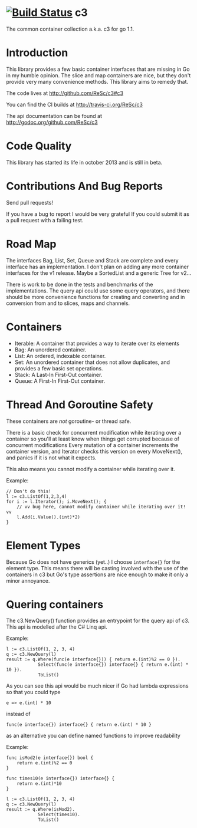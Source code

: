 [![Build Status](https://travis-ci.org/ReSc/c3.png?branch=master)](https://travis-ci.org/ReSc/c3)
c3
==

The common container collection a.k.a. c3 for go 1.1.


Introduction
============

This library provides a few basic container interfaces that are missing in Go
in my humble opinion. The slice and map containers are nice, but they don't provide
very many convenience methods. This library aims to remedy that.

The code lives at http://github.com/ReSc/c3#c3

You can find the CI builds at http://travis-ci.org/ReSc/c3

The api documentation can be found at http://godoc.org/github.com/ReSc/c3

Code Quality
============

This library has started its life in october 2013 and is still in beta.

Contributions And Bug Reports
=============================

Send pull requests! 

If you have a bug to report I would be very grateful If
you could submit it as a pull request with a failing test.


Road Map
========

The interfaces Bag, List, Set, Queue and Stack are complete and every 
interface has an implementation.
I don't plan on adding any more container interfaces for the v1 release. 
Maybe a SortedList and a generic Tree for v2...

There is work to be done in the tests and benchmarks of the implementations.
The query api could use some query operators, and there should be more convenience
functions for creating and converting 
and in conversion from and to slices, maps and channels.

Containers
==========

 - Iterable: A container that provides a way to iterate over its elements
 - Bag: An unordered container.
 - List: An ordered, indexable container.
 - Set: An unordered container that does not allow duplicates, and provides a few basic set operations.
 - Stack: A Last-In First-Out container.
 - Queue: A First-In First-Out container.

Thread And Goroutine Safety
===========================

These containers are _not_ goroutine- or thread safe.

There is a basic check for concurrent modification while iterating over a container
so you'll at least know when things get corrupted because of concurrent modifications
Every mutation of a container increments the container version, and Iterator checks
this version on every MoveNext(), and panics if it is not what it expects.

This also means you cannot modify a container while iterating over it.

Example:

	// Don't do this!
	l := c3.ListOf(1,2,3,4)
	for i := l.Iterator(); i.MoveNext(); {
		// vv bug here, cannot modify container while iterating over it! vv
		l.Add(i.Value().(int)*2)
	}

Element Types
=============

Because Go does not have generics (yet..) I choose <code>interface{}</code> for the element type.
This means there will be casting involved with the use of the containers in c3
but Go's type assertions are nice enough to make it only a minor annoyance.

Quering containers
==================

The c3.NewQuery() function provides an entrypoint for the query api of c3.
This api is modelled after the C# Linq api.

Example:

	l := c3.ListOf(1, 2, 3, 4)
	q := c3.NewQuery(l)
	result := q.Where(func(e interface{})) { return e.(int)%2 == 0 }).
	            Select(func(e interface{}) interface{} { return e.(int) * 10 }).
				ToList()

As you can see this api would be much nicer if Go had lambda expressions so that you could type

    e => e.(int) * 10
	
instead of

	func(e interface{}) interface{} { return e.(int) * 10 }
	
as an alternative you can define named functions to improve readability

Example:

	func isMod2(e interface{}) bool {
		return e.(int)%2 == 0
	} 
	
	func times10(e interface{}) interface{} {
		return e.(int)*10
	} 

	l := c3.ListOf(1, 2, 3, 4)
	q := c3.NewQuery(l)
	result := q.Where(isMod2).
	            Select(times10).
				ToList()	










